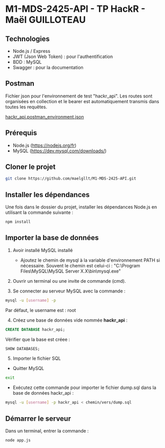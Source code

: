 # M1-MDS-2425-API - TP HackR - Maël GUILLOTEAU

## Technologies

- Node.js / Express
- JWT (Json Web Token) : pour l'authentification
- BDD : MySQL
- Swagger : pour la documentation

## Postman

Fichier json pour l'environnement de test "hackr_api". Les routes sont organisées en collection et le bearer est automatiquement transmis dans toutes les requêtes.

[hackr_api.postman_environment.json](hackr_api.postman_environment.json)

## Prérequis
- Node.js (https://nodejs.org/fr)
- MySQL (https://dev.mysql.com/downloads/)

## Cloner le projet

```bash
git clone https://github.com/maelgllt/M1-MDS-2425-API.git
```

## Installer les dépendances
Une fois dans le dossier du projet, installer les dépendances Node.js en utilisant la commande suivante :

```bash
npm install
```

## Importer la base de données
1. Avoir installé MySQL installé
    - Ajoutez le chemin de mysql à la variable d'environnement PATH si nécessaire. Souvent le chemin est celui-ci : "C:\Program Files\MySQL\MySQL Server X.X\bin\mysql.exe"

2. Ouvrir un terminal ou une invite de commande (cmd).

3. Se connecter au serveur MySQL avec la commande :

```bash
mysql -u [username] -p
```

Par défaut, le username est : root

4. Créez une base de données vide nommée **hackr_api** :

```sql
CREATE DATABASE hackr_api;
```

Vérifier que la base est créee : 

```sql
SHOW DATABASES;
```

5. Importer le fichier SQL
- Quitter MySQL

```bash
exit
```

- Exécutez cette commande pour importer le fichier dump.sql dans la base de données hackr_api :

```bash
mysql -u [username] -p hackr_api < chemin/vers/dump.sql
```

## Démarrer le serveur
Dans un terminal, entrer la commande :

```bash
node app.js
```
